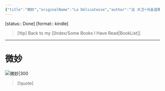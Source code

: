 ```yaml
---
{"title":"微妙","originalName":"La Délicatesse","author":"法 大卫•冯金诺斯","transAuthor":"王东亮","publisher":"上海译文出版社","rating":8.1,"RelatedBooks":"夏洛特,退稿图书馆,芬奇-孔蒂尼花园,然而,他们之后的孩子,佩里戈尔的媒人,罗盘,分离的幻象,拉摩的侄儿,修女","ISBN":9787532766253,"type":"ReadNote","link":"https://book.douban.com/subject/25887981","cover":"https://img9.doubanio.com/view/subject/l/public/s27311496.jpg","pages":248,"publishDate":"2014-6","EndDate":"2022-03-31","alias":null,"pageprogress":null,"banner_icon":"📖","banner":"https://img9.doubanio.com/view/subject/l/public/s27311496.jpg","dg-publish":true,"permalink":"/BookNotes/微妙/","dgPassFrontmatter":true,"noteIcon":""}
---
```


[status:: Done]
[format:: kindle]

>[!tip] Back to my [[Index/Some Books I Have Read\|BookList]]

---
# 微妙

![微妙|300](https://img9.doubanio.com/view/subject/l/public/s27311496.jpg)

>[!quote]


